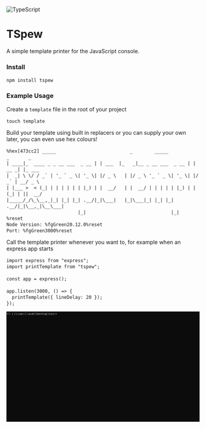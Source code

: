 ![TypeScript](https://img.shields.io/badge/typescript-%23007ACC.svg?style=for-the-badge&logo=typescript&logoColor=white)

# TSpew

A simple template printer for the JavaScript console.

### Install

```
npm install tspew
```

### Example Usage

Create a `template` file in the root of your project

```
touch template
```

Build your template using built in replacers or you can supply your own later, you can even use hex colours!

```
%hex[473cc2] _____                           _        _____                    _       _
| ____|_  ____ _ _ __ ___  _ __ | | ___  |_   _|__ _ __ ___  _ __ | | __ _| |_ ___
|  _| \ \/ / _` | '_ ` _ \| '_ \| |/ _ \   | |/ _ \ '_ ` _ \| '_ \| |/ _` | __/ _ \
| |___ >  < (_| | | | | | | |_) | |  __/   | |  __/ | | | | | |_) | | (_| | ||  __/
|_____/_/\_\__,_|_| |_| |_| .__/|_|\___|   |_|\___|_| |_| |_| .__/|_|\__,_|\__\___|
                          |_|                               |_|                    %reset
Node Version: %fgGreen20.12.0%reset
Port: %fgGreen3000%reset

```

Call the template printer whenever you want to, for example when an express app starts

```
import express from "express";
import printTemplate from "tspew";

const app = express();

app.listen(3000, () => {
  printTemplate({ lineDelay: 20 });
});
```

![example](./.github/example.gif)
